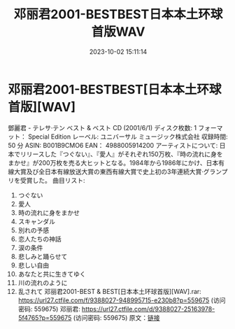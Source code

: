 ﻿---
title: 邓丽君2001-BESTBEST日本本土环球首版WAV
date: 2023-10-02 15:11:14
categories: WAV车载音乐、镜像
tags: 华语中文
---
# 邓丽君2001-BESTBEST[日本本土环球首版][WAV]

鄧麗君 - テレサ·テン ベスト & ベスト
CD (2001/6/1)
ディスク枚数: 1
フォーマット： Special Edition
レーベル: ユニバーサル ミュージック株式会社
収録時間: 50 分
ASIN: B001B9CMO6
EAN： 4988005914200
アーティストについて:
日本でリリースした『つぐない』、『愛人』がそれぞれ150万枚、『時の流れに身をまかせ』が200万枚を売る大ヒットとなる。1984年から1986年にかけ、日本有線大賞及び全日本有線放送大賞の東西有線大賞で史上初の3年連続大賞·グランプリを受賞した。
曲目リスト:
01. つぐない
02. 愛人
03. 時の流れに身をまかせ
04. スキャンダル
05. 別れの予感
06. 恋人たちの神話
07. 涙の条件
08. 悲しみと踊らせて
09. 悲しい自由
10. あなたと共に生きてゆく
11. 川の流れのように
12. 乱されて
邓丽君2001-BEST & BEST[日本本土环球首版][WAV].rar: https://url27.ctfile.com/f/9388027-948995715-e230b8?p=559675
(访问密码: 559675)
邓丽君: https://url27.ctfile.com/d/9388027-25163978-5f4765?p=559675
(访问密码: 559675)
原文：[链接](https://blog.sina.com.cn/s/blog_1647c7e76010313l5.html)
